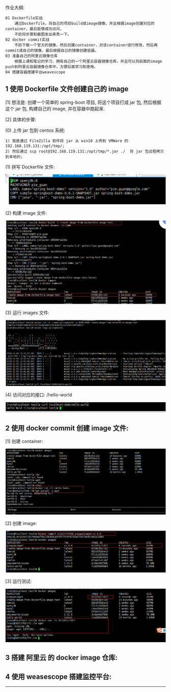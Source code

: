 作业大纲:

```
01 Dockerfile实战
    通过Dockerfile，将自己的项目build成image镜像，并且根据image创建对应的container，最后能够成功访问，
    不妨将步骤和截图发出来秀一下。
02 docker commit实战
    不妨下载一个官方的镜像，然后创建container，对该container进行修改，然后再commit成自己的镜像，最后根据自己的镜像创建容器。
03 准备自己的阿里云镜像仓库
    根据上课和笔记的学习，拥有自己的一个阿里云容器镜像仓库，并且可以将前面的image push到阿里云容器镜像仓库中，方便后面学习和使用。
04 搭建容器搭建平台weavescope
```

## 1 使用 Dockerfile 文件创建自己的 image

\[1\] 想法是: 创建一个简单的 spring-boot 项目, 将这个项目打成 jar 包, 然后根据这个 jar 包, 构建自己的 image, 并在容器中跑起来.

\[2\] 具体的步骤:

\(0\) 上传 jar 包到 centos 系统:

```
1) 我是通过 FileZilla 软件将 jar 从 win10 上传到 VMWare 的 192.168.119.131:/opt/tmp/;
2) 然后通过 scp root@192.168.119.131:/opt/tmp/*.jar ./  将 jar 包远程拷贝到本地的;
```

\(1\) 拼写 Dockerfile 文件:

![](/assets/import_20191105205601.png)

\(2\) 构建 image 文件:

![](/assets/import_20191105205701.png)

\(3\) 运行 images 文件:

![](/assets/import_20191105205801.png)

\(4\) 访问对应的接口: /hello-world

![](/assets/import_20191105205902.png)

## 2 使用 docker commit 创建 image 文件:

\[1\] 创建 container:

![](/assets/import_20191105210702.png)

\[2\] 创建 image:

![](/assets/import_20191105210802.png)

\[3\] 运行测试:

![](/assets/import_20191105211001.png)

## 3 搭建 阿里云 的 docker image 仓库:

## 4 使用 weasescope 搭建监控平台:

---



